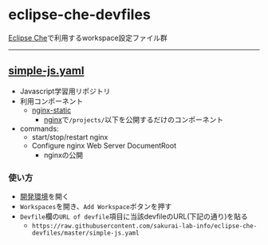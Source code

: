 # eclipse-che-devfiles

[Eclipse Che](https://www.eclipse.org/che/)で利用するworkspace設定ファイル群

---

## [simple-js.yaml](./simple-js.yaml)

- Javascript学習用リポジトリ
- 利用コンポーネント
  - [nginx-static](https://github.com/sakurai-lab-info/docker-images/tree/master/nginx-static)
    - [nginx](https://nginx.org/en/)で`/projects/`以下を公開するだけのコンポーネント
- commands:
  - start/stop/restart nginx
  - Configure nginx Web Server DocumentRoot
    - nginxの公開

### 使い方

- [開発環境](https://che-che.sakurai-lab.info)を開く
- `Workspaces`を開き、`Add Workspace`ボタンを押す
- `Devfile`欄の`URL of devfile`項目に当該devfileのURL(下記の通り)を貼る
  - `https://raw.githubusercontent.com/sakurai-lab-info/eclipse-che-devfiles/master/simple-js.yaml`


